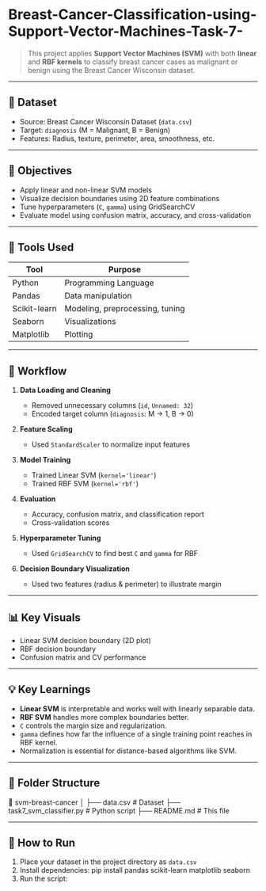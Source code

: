 # Breast-Cancer-Classification-using-Support-Vector-Machines-Task-7-

> This project applies **Support Vector Machines (SVM)** with both **linear** and **RBF kernels** to classify breast cancer cases as malignant or benign using the Breast Cancer Wisconsin dataset.

---

## 📁 Dataset
- Source: Breast Cancer Wisconsin Dataset (`data.csv`)
- Target: `diagnosis` (M = Malignant, B = Benign)
- Features: Radius, texture, perimeter, area, smoothness, etc.

---

## 🎯 Objectives
- Apply linear and non-linear SVM models
- Visualize decision boundaries using 2D feature combinations
- Tune hyperparameters (`C`, `gamma`) using GridSearchCV
- Evaluate model using confusion matrix, accuracy, and cross-validation

---

## 🧰 Tools Used
| Tool         | Purpose                         |
|--------------|----------------------------------|
| Python       | Programming Language             |
| Pandas       | Data manipulation                |
| Scikit-learn | Modeling, preprocessing, tuning  |
| Seaborn      | Visualizations                   |
| Matplotlib   | Plotting                         |

---

## 🔄 Workflow

1. **Data Loading and Cleaning**
    - Removed unnecessary columns (`id`, `Unnamed: 32`)
    - Encoded target column (`diagnosis`: M → 1, B → 0)

2. **Feature Scaling**
    - Used `StandardScaler` to normalize input features

3. **Model Training**
    - Trained Linear SVM (`kernel='linear'`)
    - Trained RBF SVM (`kernel='rbf'`)

4. **Evaluation**
    - Accuracy, confusion matrix, and classification report
    - Cross-validation scores

5. **Hyperparameter Tuning**
    - Used `GridSearchCV` to find best `C` and `gamma` for RBF

6. **Decision Boundary Visualization**
    - Used two features (radius & perimeter) to illustrate margin

---

## 📊 Key Visuals

- Linear SVM decision boundary (2D plot)
- RBF decision boundary
- Confusion matrix and CV performance

---

## 💡 Key Learnings

- **Linear SVM** is interpretable and works well with linearly separable data.
- **RBF SVM** handles more complex boundaries better.
- `C` controls the margin size and regularization.
- `gamma` defines how far the influence of a single training point reaches in RBF kernel.
- Normalization is essential for distance-based algorithms like SVM.

---

## 📂 Folder Structure

📁 svm-breast-cancer
│
├── data.csv # Dataset
├── task7_svm_classifier.py # Python script
├── README.md # This file

---

## 🚀 How to Run
1. Place your dataset in the project directory as `data.csv`
2. Install dependencies:
pip install pandas scikit-learn matplotlib seaborn
3. Run the script:

